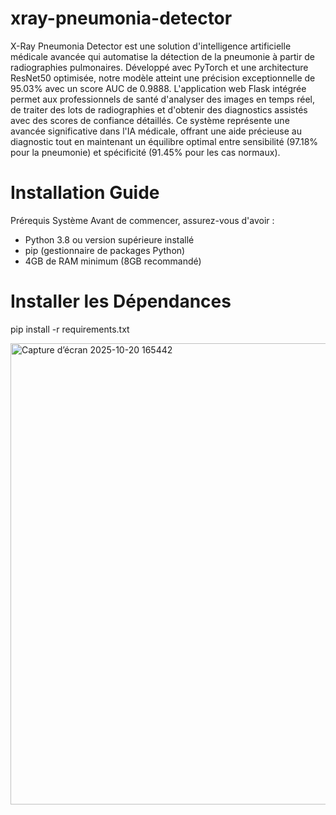 ﻿# xray-pneumonia-detector

X-Ray Pneumonia Detector est une solution d'intelligence artificielle médicale avancée qui automatise la détection de la pneumonie à partir de radiographies pulmonaires. Développé avec PyTorch et une architecture ResNet50 optimisée, notre modèle atteint une précision exceptionnelle de 95.03% avec un score AUC de 0.9888. L'application web Flask intégrée permet aux professionnels de santé d'analyser des images en temps réel, de traiter des lots de radiographies et d'obtenir des diagnostics assistés avec des scores de confiance détaillés. Ce système représente une avancée significative dans l'IA médicale, offrant une aide précieuse au diagnostic tout en maintenant un équilibre optimal entre sensibilité (97.18% pour la pneumonie) et spécificité (91.45% pour les cas normaux).

# Installation Guide

Prérequis Système
Avant de commencer, assurez-vous d'avoir :
- Python 3.8 ou version supérieure installé
- pip (gestionnaire de packages Python) 
- 4GB de RAM minimum (8GB recommandé)

# Installer les Dépendances

pip install -r requirements.txt


<img width="980" height="738" alt="Capture d’écran 2025-10-20 165442" src="https://github.com/user-attachments/assets/d13a6aa1-707b-4afa-8b15-31544de0bdb1" />

